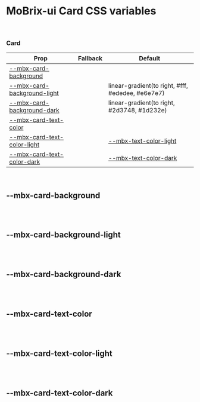 # MoBrix-ui Card CSS variables

<br>

### Card

| Prop                                                      | Fallback | Default                                                           |
| --------------------------------------------------------- | -------- | ----------------------------------------------------------------- |
| [--mbx-card-background](#mbx-card-background)             |          |                                                                   |
| [--mbx-card-background-light](#mbx-card-background-light) |          | linear-gradient(to right, #fff, #ededee, #e6e7e7)                 |
| [--mbx-card-background-dark](#mbx-card-background-dark)   |          | linear-gradient(to right, #2d3748, #1d232e)                       |
| [--mbx-card-text-color](#mbx-card-text-color)             |          |                                                                   |
| [--mbx-card-text-color-light](#mbx-card-text-color-light) |          | [--mbx-text-color-light](global-css-vars.md#mbx-text-color-light) |
| [--mbx-card-text-color-dark](#mbx-card-text-color-dark)   |          | [--mbx-text-color-dark](global-css-vars.md#mbx-text-color-dark)   |

<br>

## --mbx-card-background

<br>

<br>

## --mbx-card-background-light

<br>

<br>

## --mbx-card-background-dark

<br>

<br>

## --mbx-card-text-color

<br>

<br>

## --mbx-card-text-color-light

<br>

<br>

## --mbx-card-text-color-dark

<br>
